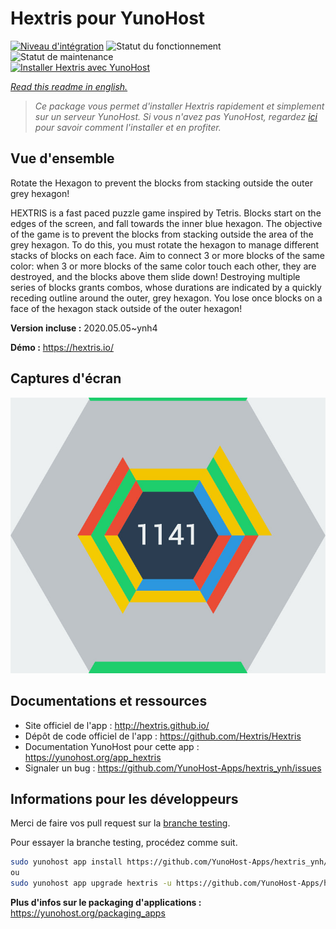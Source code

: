 <!--
N.B.: This README was automatically generated by https://github.com/YunoHost/apps/tree/master/tools/README-generator
It shall NOT be edited by hand.
-->

# Hextris pour YunoHost

[![Niveau d'intégration](https://dash.yunohost.org/integration/hextris.svg)](https://dash.yunohost.org/appci/app/hextris) ![Statut du fonctionnement](https://ci-apps.yunohost.org/ci/badges/hextris.status.svg) ![Statut de maintenance](https://ci-apps.yunohost.org/ci/badges/hextris.maintain.svg)  
[![Installer Hextris avec YunoHost](https://install-app.yunohost.org/install-with-yunohost.svg)](https://install-app.yunohost.org/?app=hextris)

*[Read this readme in english.](./README.md)*

> *Ce package vous permet d'installer Hextris rapidement et simplement sur un serveur YunoHost.
Si vous n'avez pas YunoHost, regardez [ici](https://yunohost.org/#/install) pour savoir comment l'installer et en profiter.*

## Vue d'ensemble

Rotate the Hexagon to prevent the blocks from stacking outside the outer grey hexagon!

HEXTRIS is a fast paced puzzle game inspired by Tetris. Blocks start on the edges of the screen, and fall towards the inner blue hexagon. The objective of the game is to prevent the blocks from stacking outside the area of the grey hexagon. To do this, you must rotate the hexagon to manage different stacks of blocks on each face. Aim to connect 3 or more blocks of the same color: when 3 or more blocks of the same color touch each other, they are destroyed, and the blocks above them slide down! Destroying multiple series of blocks grants combos, whose durations are indicated by a quickly receding outline around the outer, grey hexagon. You lose once blocks on a face of the hexagon stack outside of the outer hexagon!

**Version incluse :** 2020.05.05~ynh4

**Démo :** https://hextris.io/

## Captures d'écran

![Capture d'écran de Hextris](./doc/screenshots/screenshot.jpg)

## Documentations et ressources

* Site officiel de l'app : <http://hextris.github.io/>
* Dépôt de code officiel de l'app : <https://github.com/Hextris/Hextris>
* Documentation YunoHost pour cette app : <https://yunohost.org/app_hextris>
* Signaler un bug : <https://github.com/YunoHost-Apps/hextris_ynh/issues>

## Informations pour les développeurs

Merci de faire vos pull request sur la [branche testing](https://github.com/YunoHost-Apps/hextris_ynh/tree/testing).

Pour essayer la branche testing, procédez comme suit.

``` bash
sudo yunohost app install https://github.com/YunoHost-Apps/hextris_ynh/tree/testing --debug
ou
sudo yunohost app upgrade hextris -u https://github.com/YunoHost-Apps/hextris_ynh/tree/testing --debug
```

**Plus d'infos sur le packaging d'applications :** <https://yunohost.org/packaging_apps>
